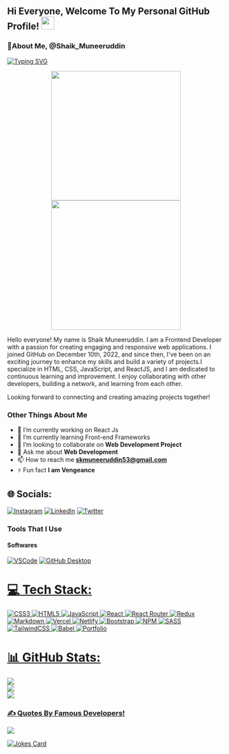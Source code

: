 <!--## Hi Everyone, Welcome To My Personal GitHub Profile! 👋-->

<div id="header">
  <h2>
    Hi Everyone, Welcome To My Personal GitHub Profile!
    <img src="https://media.giphy.com/media/hvRJCLFzcasrR4ia7z/giphy.gif" width="30px"/>
</div>

<!-- **SHAIK-MUNEERUDDIN/SHAIK-MUNEERUDDIN** is a ✨ _special_ ✨ repository because its `README.md` (this file) appears on your GitHub profile. -->

### 💫About Me, @Shaik_Muneeruddin

<a href="https://git.io/typing-svg"><img src="https://readme-typing-svg.herokuapp.com?font=Fira+Code&pause=100&vCenter=true&width=435&lines=Web-Frontend-Developer;Developer;Web-Designer;" alt="Typing SVG" /></a>

<div align="center">
  <img src="https://media.giphy.com/media/xT9IgzoKnwFNmISR8I/giphy.gif" height="300"/>
  <img src="https://media.giphy.com/media/VTtANKl0beDFQRLDTh/giphy.gif" height="300"/>
</div>

Hello everyone! My name is Shaik Muneeruddin. I am a Frontend Developer with a passion for creating engaging and responsive web applications. I joined GitHub on December 10th, 2022, and since then, I've been on an exciting journey to enhance my skills and build a variety of projects.I specialize in HTML, CSS, JavaScript, and ReactJS, and I am dedicated to continuous learning and improvement. I enjoy collaborating with other developers, building a network, and learning from each other.

Looking forward to connecting and creating amazing projects together!

### Other Things About Me

- 🔭 I’m currently working on React Js
- 🌱 I’m currently learning Front-end Frameworks
- 👯 I’m looking to collaborate on **Web Development Project**
- 💬 Ask me about **Web Development**
- 📫 How to reach me **[skmuneeruddin53@gmail.com](mailto:skmuneeruddin53@gmail.com)**
- ⚡ Fun fact **I am Vengeance**

## 🌐 Socials:

[![Instagram](https://img.shields.io/badge/Instagram-%23E4405F.svg?logo=Instagram&logoColor=white)](https://www.instagram.com/being_muneer53) [![LinkedIn](https://img.shields.io/badge/LinkedIn-%230077B5.svg?logo=linkedin&logoColor=white)](https://www.linkedin.com/in/shaik-muneeruddin-5177ba265/) [![Twitter](https://img.shields.io/badge/Twitter-%231DA1F2.svg?logo=Twitter&logoColor=white)](https://twitter.com/Shaik_Muneer8)

<!-- ### Profile Badges

[![trophy](https://github-profile-trophy.vercel.app/?username=SHAIK-MUNEERUDDIN)](https://github.com/ryo-ma/github-profile-trophy) -->

### Tools That I Use

#### Softwares

<p>
<a href="#"><img alt="VSCode" src="https://img.shields.io/badge/Visual_Studio_Code-0078D4?style=for-the-badge&logo=visual%20studio%20code&logoColor=white"></a>
<a href="#"><img alt="GitHub Desktop" src="https://img.shields.io/badge/GitHub%20Desktop-8034A9.svg?style=for-the-badge&logo=github&logoColor=white">
</p>

# 💻 Tech Stack:

![CSS3](https://img.shields.io/badge/css3-%231572B6.svg?style=for-the-badge&logo=css3&logoColor=white) ![HTML5](https://img.shields.io/badge/html5-%23E34F26.svg?style=for-the-badge&logo=html5&logoColor=white) ![JavaScript](https://img.shields.io/badge/javascript-%23323330.svg?style=for-the-badge&logo=javascript&logoColor=%23F7DF1E) ![React](https://img.shields.io/badge/react-%2320232a.svg?style=for-the-badge&logo=react&logoColor=%2361DAFB) ![React Router](https://img.shields.io/badge/React_Router-CA4245?style=for-the-badge&logo=react-router&logoColor=white) ![Redux](https://img.shields.io/badge/redux-%23593d88.svg?style=for-the-badge&logo=redux&logoColor=white) ![Markdown](https://img.shields.io/badge/markdown-%23000000.svg?style=for-the-badge&logo=markdown&logoColor=white) ![Vercel](https://img.shields.io/badge/vercel-%23000000.svg?style=for-the-badge&logo=vercel&logoColor=white) ![Netlify](https://img.shields.io/badge/netlify-%23000000.svg?style=for-the-badge&logo=netlify&logoColor=#00C7B7) ![Bootstrap](https://img.shields.io/badge/bootstrap-%23563D7C.svg?style=for-the-badge&logo=bootstrap&logoColor=white) ![NPM](https://img.shields.io/badge/NPM-%23000000.svg?style=for-the-badge&logo=npm&logoColor=white) ![SASS](https://img.shields.io/badge/SASS-hotpink.svg?style=for-the-badge&logo=SASS&logoColor=white) ![TailwindCSS](https://img.shields.io/badge/tailwindcss-%2338B2AC.svg?style=for-the-badge&logo=tailwind-css&logoColor=white) ![Babel](https://img.shields.io/badge/Babel-F9DC3e?style=for-the-badge&logo=babel&logoColor=black) ![Portfolio](https://img.shields.io/badge/Portfolio-%23000000.svg?style=for-the-badge&logo=firefox&logoColor=#FF7139)

# 📊 GitHub Stats:

![](https://github-readme-stats.vercel.app/api?username=SHAIK-MUNEERUDDIN&theme=dark&hide_border=false&include_all_commits=true&count_private=true)<br/>
![](http://github-readme-streak-stats.herokuapp.com?user=SHAIK-MUNEERUDDIN&theme=dark&&fire=DD2727&border=DD2727&ring=DD2727&currStreakLabel=DD2727)<br/>
![](https://github-readme-stats.vercel.app/api/top-langs/?username=SHAIK-MUNEERUDDIN&theme=dark&hide_border=false&include_all_commits=true&count_private=true&layout=compact)

### ✍️ Quotes By Famous Developers!

![](https://quotes-github-readme.vercel.app/api?type=horizontal&theme=radical)

![Jokes Card](https://readme-jokes.vercel.app/api)
